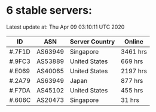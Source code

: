 # 6 stable servers:

Latest update at: Thu Apr 09 03:10:11 UTC 2020

| ID | ASN | Server Country | Online |
| -- | --- | -------------- | ------ |
| #.7F1D | AS63949 | Singapore | 3461 hrs |
| #.9FC3 | AS53889 | United States | 669 hrs |
| #.E069 | AS40065 | United States | 2197 hrs |
| #.2A79 | AS63949 | Japan | 877 hrs |
| #.F7DA | AS45102 | United States | 455 hrs |
| #.606C | AS20473 | Singapore | 31 hrs |

